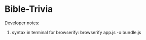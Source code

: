 # Bible-Trivia



Developer notes:
 1. syntax in terminal for browserify: browserify app.js -o bundle.js
